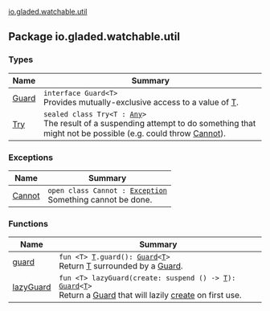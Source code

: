 [io.gladed.watchable.util](./index.md)

## Package io.gladed.watchable.util

### Types

| Name | Summary |
|---|---|
| [Guard](-guard/index.md) | `interface Guard<T>`<br>Provides mutually-exclusive access to a value of [T](-guard/index.md#T). |
| [Try](-try/index.md) | `sealed class Try<T : `[`Any`](https://kotlinlang.org/api/latest/jvm/stdlib/kotlin/-any/index.html)`>`<br>The result of a suspending attempt to do something that might not be possible (e.g. could throw [Cannot](-cannot/index.md)). |

### Exceptions

| Name | Summary |
|---|---|
| [Cannot](-cannot/index.md) | `open class Cannot : `[`Exception`](https://kotlinlang.org/api/latest/jvm/stdlib/kotlin/-exception/index.html)<br>Something cannot be done. |

### Functions

| Name | Summary |
|---|---|
| [guard](guard.md) | `fun <T> `[`T`](guard.md#T)`.guard(): `[`Guard`](-guard/index.md)`<`[`T`](guard.md#T)`>`<br>Return [T](guard.md#T) surrounded by a [Guard](-guard/index.md). |
| [lazyGuard](lazy-guard.md) | `fun <T> lazyGuard(create: suspend () -> `[`T`](lazy-guard.md#T)`): `[`Guard`](-guard/index.md)`<`[`T`](lazy-guard.md#T)`>`<br>Return a [Guard](-guard/index.md) that will lazily [create](lazy-guard.md#T) on first use. |
